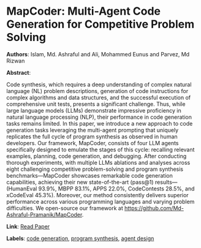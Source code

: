 # MapCoder: Multi-Agent Code Generation for Competitive Problem Solving

**Authors**: Islam, Md. Ashraful and Ali, Mohammed Eunus and Parvez, Md Rizwan

**Abstract**:

Code synthesis, which requires a deep understanding of complex natural language (NL) problem descriptions, generation of code instructions for complex algorithms and data structures, and the successful execution of comprehensive unit tests, presents a significant challenge. Thus, while large language models (LLMs) demonstrate impressive proficiency in natural language processing (NLP), their performance in code generation tasks remains limited. In this paper, we introduce a new approach to code generation tasks leveraging the multi-agent prompting that uniquely replicates the full cycle of program synthesis as observed in human developers. Our framework, MapCoder, consists of four LLM agents specifically designed to emulate the stages of this cycle: recalling relevant examples, planning, code generation, and debugging. After conducting thorough experiments, with multiple LLMs ablations and analyses across eight challenging competitive problem-solving and program synthesis benchmarks—MapCoder showcases remarkable code generation capabilities, achieving their new state-of-the-art (pass@1) results—(HumanEval 93.9%, MBPP 83.1%, APPS 22.0%, CodeContests 28.5%, and xCodeEval 45.3%). Moreover, our method consistently delivers superior performance across various programming languages and varying problem difficulties. We open-source our framework at https://github.com/Md-Ashraful-Pramanik/MapCoder.

**Link**: [Read Paper](https://doi.org/10.18653/v1/2024.acl-long.269)

**Labels**: [code generation](../../labels/code_generation.md), [program synthesis](../../labels/program_synthesis.md), [agent design](../../labels/agent_design.md)
